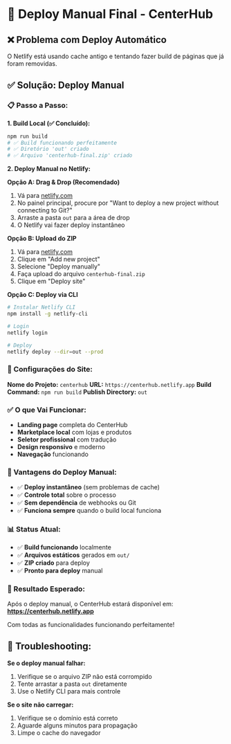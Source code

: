 # 🚀 Deploy Manual Final - CenterHub

## ❌ Problema com Deploy Automático
O Netlify está usando cache antigo e tentando fazer build de páginas que já foram removidas.

## ✅ Solução: Deploy Manual

### 📋 Passo a Passo:

**1. Build Local (✅ Concluído):**
```bash
npm run build
# ✅ Build funcionando perfeitamente
# ✅ Diretório 'out' criado
# ✅ Arquivo 'centerhub-final.zip' criado
```

**2. Deploy Manual no Netlify:**

**Opção A: Drag & Drop (Recomendado)**
1. Vá para [netlify.com](https://netlify.com)
2. No painel principal, procure por "Want to deploy a new project without connecting to Git?"
3. Arraste a pasta `out` para a área de drop
4. O Netlify vai fazer deploy instantâneo

**Opção B: Upload do ZIP**
1. Vá para [netlify.com](https://netlify.com)
2. Clique em "Add new project"
3. Selecione "Deploy manually"
4. Faça upload do arquivo `centerhub-final.zip`
5. Clique em "Deploy site"

**Opção C: Deploy via CLI**
```bash
# Instalar Netlify CLI
npm install -g netlify-cli

# Login
netlify login

# Deploy
netlify deploy --dir=out --prod
```

### 🎯 Configurações do Site:

**Nome do Projeto:** `centerhub`
**URL:** `https://centerhub.netlify.app`
**Build Command:** `npm run build`
**Publish Directory:** `out`

### ✅ O que Vai Funcionar:

- **Landing page** completa do CenterHub
- **Marketplace local** com lojas e produtos
- **Seletor profissional** com tradução
- **Design responsivo** e moderno
- **Navegação** funcionando

### 🚀 Vantagens do Deploy Manual:

- ✅ **Deploy instantâneo** (sem problemas de cache)
- ✅ **Controle total** sobre o processo
- ✅ **Sem dependência** de webhooks ou Git
- ✅ **Funciona sempre** quando o build local funciona

### 📊 Status Atual:

- ✅ **Build funcionando** localmente
- ✅ **Arquivos estáticos** gerados em `out/`
- ✅ **ZIP criado** para deploy
- ✅ **Pronto para deploy** manual

### 🎉 Resultado Esperado:

Após o deploy manual, o CenterHub estará disponível em:
**https://centerhub.netlify.app**

Com todas as funcionalidades funcionando perfeitamente!

## 🔧 Troubleshooting:

**Se o deploy manual falhar:**
1. Verifique se o arquivo ZIP não está corrompido
2. Tente arrastar a pasta `out` diretamente
3. Use o Netlify CLI para mais controle

**Se o site não carregar:**
1. Verifique se o domínio está correto
2. Aguarde alguns minutos para propagação
3. Limpe o cache do navegador
